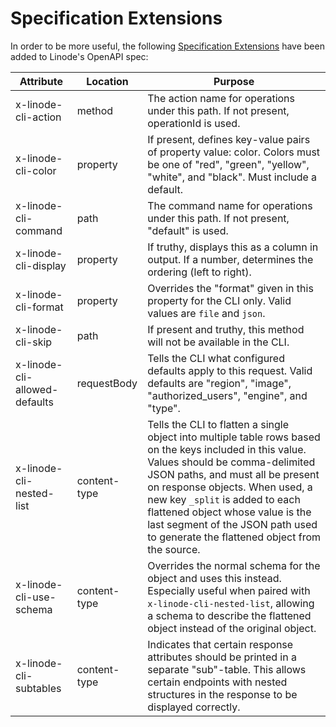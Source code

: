 # Specification Extensions

In order to be more useful, the following [Specification Extensions](https://github.com/OAI/OpenAPI-Specification/blob/main/versions/3.0.1.md#specificationExtensions) have been added to Linode's OpenAPI spec:

| Attribute | Location | Purpose |
| --- | --- | --- |
| x-linode-cli-action | method | The action name for operations under this path. If not present, operationId is used. |
| x-linode-cli-color | property | If present, defines key-value pairs of property value: color.  Colors must be one of "red", "green", "yellow", "white", and "black".  Must include a default. |
| x-linode-cli-command | path | The command name for operations under this path. If not present, "default" is used. |
| x-linode-cli-display | property | If truthy, displays this as a column in output.  If a number, determines the ordering (left to right). |
| x-linode-cli-format | property | Overrides the "format" given in this property for the CLI only.  Valid values are `file` and `json`. |
| x-linode-cli-skip | path | If present and truthy, this method will not be available in the CLI. |
| x-linode-cli-allowed-defaults| requestBody | Tells the CLI what configured defaults apply to this request. Valid defaults are "region", "image", "authorized_users", "engine", and "type". |
| x-linode-cli-nested-list | content-type| Tells the CLI to flatten a single object into multiple table rows based on the keys included in this value.  Values should be comma-delimited JSON paths, and must all be present on response objects. When used, a new key `_split` is added to each flattened object whose value is the last segment of the JSON path used to generate the flattened object from the source. |
| x-linode-cli-use-schema | content-type| Overrides the normal schema for the object and uses this instead. Especially useful when paired with ``x-linode-cli-nested-list``, allowing a schema to describe the flattened object instead of the original object. |
| x-linode-cli-subtables | content-type| Indicates that certain response attributes should be printed in a separate "sub"-table. This allows certain endpoints with nested structures in the response to be displayed correctly. |
